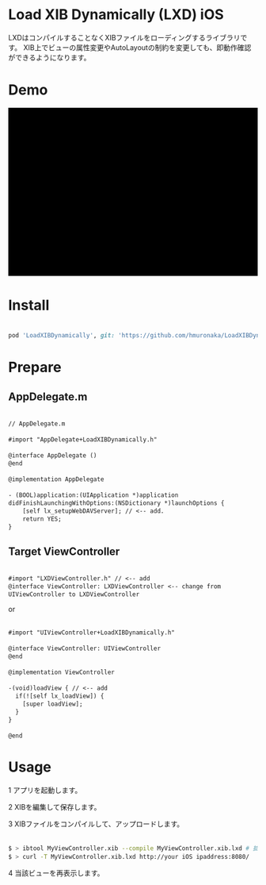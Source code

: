 # Load XIB Dynamically (LXD) iOS

LXDはコンパイルすることなくXIBファイルをローディングするライブラリです。
XIB上でビューの属性変更やAutoLayoutの制約を変更しても、即動作確認ができるようになります。

# Demo

![demo.gif](Document/demo.gif)

# Install

```ruby

pod 'LoadXIBDynamically', git: 'https://github.com/hmuronaka/LoadXIBDynamically.git'

```

# Prepare

## AppDelegate.m

```obj-c

// AppDelegate.m

#import "AppDelegate+LoadXIBDynamically.h"

@interface AppDelegate ()
@end

@implementation AppDelegate

- (BOOL)application:(UIApplication *)application didFinishLaunchingWithOptions:(NSDictionary *)launchOptions {
    [self lx_setupWebDAVServer]; // <-- add.
    return YES;
}
```

## Target ViewController

```obj-c

#import "LXDViewController.h" // <-- add
@interface ViewController: LXDViewController <-- change from UIViewController to LXDViewController

```

or

```obj-c

#import "UIViewController+LoadXIBDynamically.h"

@interface ViewController: UIViewController
@end

@implementation ViewController

-(void)loadView { // <-- add
  if(![self lx_loadView]) {
    [super loadView];
  }
}

@end

```

# Usage

1 アプリを起動します。

2 XIBを編集して保存します。

3 XIBファイルをコンパイルして、アップロードします。


```bash

$ > ibtool MyViewController.xib --compile MyViewController.xib.lxd # 拡張子は.xib.lxdの必要があります。
$ > curl -T MyViewController.xib.lxd http://your iOS ipaddress:8080/

```

4 当該ビューを再表示します。

